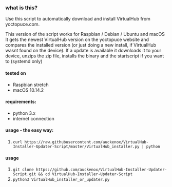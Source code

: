 ### what is this?
Use this script to automatically download and install VirtualHub from yoctopuce.com.

This version of the script works for Raspbian / Debian / Ubuntu and macOS
It gets the newest VirtualHub version on the yoctopuce website and compares the installed version (or just doing a new install, if VirtualHub wasnt found on the device).
If a update is available it downloads it to your device, unzips the zip file, installs the binary and the startscript if you want to (systemd only)

#### tested on
+  Raspbian stretch
+  macOS 10.14.2

#### requirements:
* python 3.x
* internet connection

#### usage - the easy way:
1. `curl https://raw.githubusercontent.com/auckenox/VirtualHub-Installer-Updater-Script/master/VirtualHub_installer.py | python`

#### usage
1. `git clone https://github.com/auckenox/VirtualHub-Installer-Updater-Script.git && cd VirtualHub-Installer-Updater-Script`
2. `python3 VirtualHub_installer_or_updater.py`
